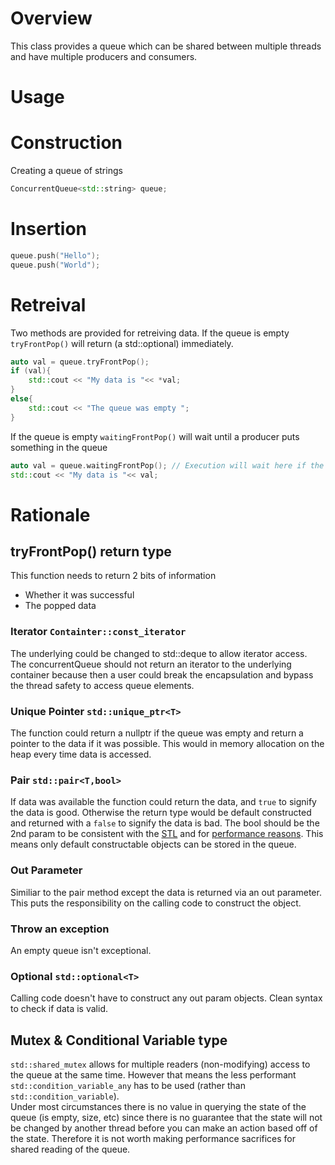 # Overview
This class provides a queue which can be shared between multiple threads and have multiple producers and consumers.

# Usage
# Construction
Creating a queue of strings
```C++
ConcurrentQueue<std::string> queue;
```
# Insertion
```C++
queue.push("Hello");
queue.push("World");
```
# Retreival
Two methods are provided for retreiving data.
If the queue is empty `tryFrontPop()` will return (a std::optional) immediately.
```C++
auto val = queue.tryFrontPop();
if (val){
    std::cout << "My data is "<< *val;
}
else{
    std::cout << "The queue was empty ";
}
```
If the queue is empty `waitingFrontPop()` will wait until a producer puts something in the queue
```C++
auto val = queue.waitingFrontPop(); // Execution will wait here if the queue is empty
std::cout << "My data is "<< val;
```

# Rationale
## tryFrontPop() return type
This function needs to return 2 bits of information 
* Whether it was successful
* The popped data

### Iterator `Containter::const_iterator`
The underlying could be changed to std::deque to allow iterator access.  
The concurrentQueue should not return an iterator to the underlying container because then a user could break the encapsulation and bypass the thread safety to access queue elements.

### Unique Pointer `std::unique_ptr<T>`
The function could return a nullptr if the queue was empty and return a pointer to the data if it was possible.
This would in memory allocation on the heap every time data is accessed.

### Pair `std::pair<T,bool>`
If data was available the function could return the data, and `true` to signify the data is good.
Otherwise the return type would be default constructed and returned with a `false` to signify the data is bad.
The bool should be the 2nd param to be consistent with the [STL](https://en.cppreference.com/w/cpp/container/map/insert) and for [performance reasons](https://stackoverflow.com/questions/56761591/how-do-i-organize-members-in-a-struct-to-waste-the-least-space-on-alignment).
This means only default constructable objects can be stored in the queue.

### Out Parameter 
Similiar to the pair method except the data is returned via an out parameter. This puts the responsibility on the calling code to construct the object. 

### Throw an exception
An empty queue isn't exceptional. 

### Optional `std::optional<T>`
Calling code doesn't have to construct any out param objects.
Clean syntax to check if data is valid.

## Mutex & Conditional Variable type
`std::shared_mutex` allows for multiple readers (non-modifying) access to the queue at the same time. However that means the less performant `std::condition_variable_any` has to be used (rather than `std::condition_variable`).  
Under most circumstances there is no value in querying the state of the queue (is empty, size, etc) since there is no guarantee that the state will not be changed by another thread before you can make an action based off of the state. Therefore it is not worth making performance sacrifices for shared reading of the queue. 



